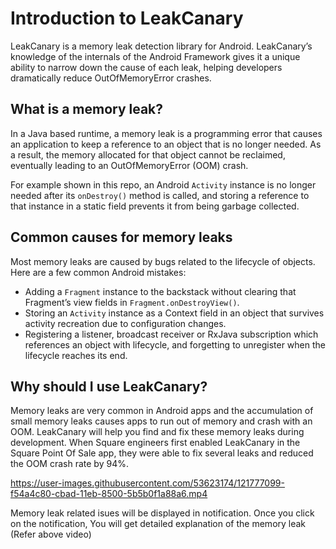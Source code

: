 # Introduction to LeakCanary
LeakCanary is a memory leak detection library for Android.
LeakCanary’s knowledge of the internals of the Android Framework gives it a unique ability to narrow down the cause of each leak, helping developers dramatically reduce OutOfMemoryError crashes.

## What is a memory leak?
In a Java based runtime, a memory leak is a programming error that causes an application to keep a reference to an object that is no longer needed. As a result, the memory allocated for that object cannot be reclaimed, eventually leading to an OutOfMemoryError (OOM) crash.

For example shown in this repo, an Android `Activity` instance is no longer needed after its `onDestroy()` method is called, and storing a reference to that instance in a static field prevents it from being garbage collected.

## Common causes for memory leaks
Most memory leaks are caused by bugs related to the lifecycle of objects. Here are a few common Android mistakes:

* Adding a `Fragment` instance to the backstack without clearing that Fragment’s view fields in `Fragment.onDestroyView()`.
* Storing an `Activity` instance as a Context field in an object that survives activity recreation due to configuration changes.
* Registering a listener, broadcast receiver or RxJava subscription which references an object with lifecycle, and forgetting to unregister when the lifecycle reaches its end.

## Why should I use LeakCanary?
Memory leaks are very common in Android apps and the accumulation of small memory leaks causes apps to run out of memory and crash with an OOM. LeakCanary will help you find and fix these memory leaks during development. When Square engineers first enabled LeakCanary in the Square Point Of Sale app, they were able to fix several leaks and reduced the OOM crash rate by 94%.




https://user-images.githubusercontent.com/53623174/121777099-f54a4c80-cbad-11eb-8500-5b5b0f1a88a6.mp4

Memory leak related isues will be displayed in notification. Once you click on the notification, You will get detailed explanation of the memory leak
(Refer above video)
